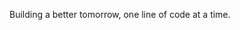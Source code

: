 Building a better tomorrow, one line of code at a time.



<!---
KamathScience/KamathScience is a ✨ special ✨ repository because its `README.md` (this file) appears on your GitHub profile.
You can click the Preview link to take a look at your changes.
--->
